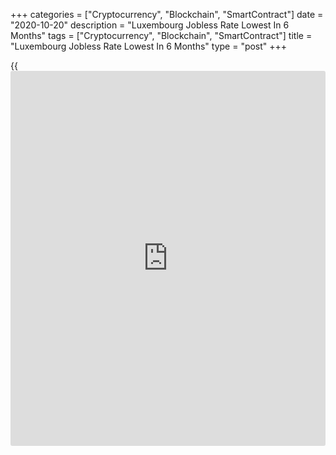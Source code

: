 +++
categories = ["Cryptocurrency", "Blockchain", "SmartContract"]
date = "2020-10-20"
description = "Luxembourg Jobless Rate Lowest In 6 Months"
tags = ["Cryptocurrency", "Blockchain", "SmartContract"]
title = "Luxembourg Jobless Rate Lowest In 6 Months"
type = "post"
+++

{{<iframe id="large-banner" src="https://www.bounty.group/#slide=2.0" width="100%" height="600" scrolling="no" style="border: 0px solid rgb(216, 221, 230); border-radius: 3px;">}}

Luxembourg's unemployment rate fell for a fifth straight month in
September to the lowest in six months, figures from the statistical
office STATEC showed on Tuesday.

The jobless rate fell to a seasonally adjusted 6.3 percent in September
from 6.4 percent in August. The rate was the lowest since March, when it
was 6.1 percent.

In the same month last year, the unemployment rate was 5.3 percent.

The number of unemployed persons decreased to a seasonally adjusted
18,781 in September from 18,959 in the previous month. In the
corresponding period of last year, the number of unemployed persons was
15,375.

For comments and feedback [contact](https://www.playgroundfx.com/contact/): editorial@rtt[news](https://www.letsplayfx.com/blog/forex-news-website/).com

[Economic News][1]

 **What parts of the world are seeing the best (and worst) economic
performances lately? Click[here][2] to check out our [Econ Scorecard][2]
and find out! See up-to-the-moment [ranking](https://www.playgroundfx.com/blog/crypto-exchange-ranking/)s for the best and worst
performers in [GDP][3], [unemployment rate][4], [inflation][2] and much
more.**

   1. www.rtt[news](https://www.letsplayfx.com/blog/forex-news-website/).com/Content/EconomicNews.aspx
   2. www.rtt[news](https://www.letsplayfx.com/blog/forex-news-website/).com/economic-scorecard/world-rank/CPI/highest-performance.aspx
   3. www.rtt[news](https://www.letsplayfx.com/blog/forex-news-website/).com/economic-scorecard/world-rank/GDP/highest-performance.aspx
   4. www.rtt[news](https://www.letsplayfx.com/blog/forex-news-website/).com/economic-scorecard/world-rank/unemployment-rate/lowest-performance.aspx